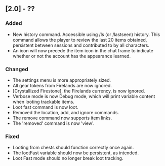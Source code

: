 ## [2.0] - ??
### Added
- New history command. Accessible using /ls (or /lastseen) history. This command allows the player to review the last 20 items obtained, persistent between sessions and contributed to by all characters.
- An icon will now precede the item icon in the chat frame to indicate whether or not the account has the appearance learned.

### Changed
- The settings menu is more appropriately sized.
- All gear tokens from Firelands are now ignored.
- [Crystallized Firestone], the Firelands currency, is now ignored.
- Verbose mode is now Debug mode, which will print variable content when looting trackable items.
- Loot fast command is now loot.
- Removed the location, add, and ignore commands.
- The remove command now supports item links.
- The 'removed' command is now 'view'.

### Fixed
- Looting from chests should function correctly once again.
- The lootFast variable should now be persistent, as intended.
- Loot Fast mode should no longer break loot tracking.